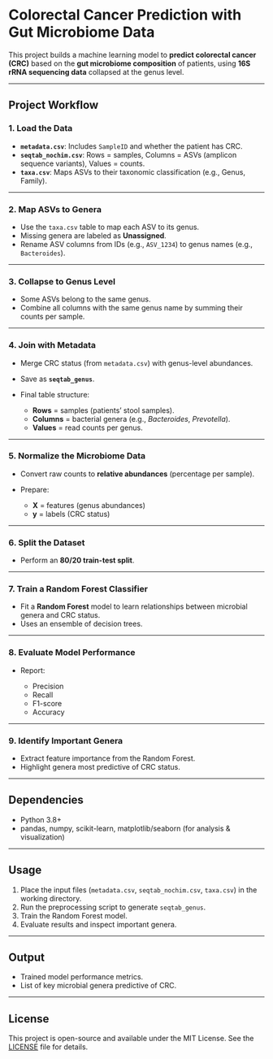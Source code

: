 # Colorectal Cancer Prediction with Gut Microbiome Data

This project builds a machine learning model to **predict colorectal cancer (CRC)** based on the **gut microbiome composition** of patients, using **16S rRNA sequencing data** collapsed at the genus level.

---

## Project Workflow

### 1. Load the Data

* **`metadata.csv`**: Includes `SampleID` and whether the patient has CRC.
* **`seqtab_nochim.csv`**: Rows = samples, Columns = ASVs (amplicon sequence variants), Values = counts.
* **`taxa.csv`**: Maps ASVs to their taxonomic classification (e.g., Genus, Family).

---

### 2. Map ASVs to Genera

* Use the `taxa.csv` table to map each ASV to its genus.
* Missing genera are labeled as **Unassigned**.
* Rename ASV columns from IDs (e.g., `ASV_1234`) to genus names (e.g., `Bacteroides`).

---

### 3. Collapse to Genus Level

* Some ASVs belong to the same genus.
* Combine all columns with the same genus name by summing their counts per sample.

---

### 4. Join with Metadata

* Merge CRC status (from `metadata.csv`) with genus-level abundances.
* Save as **`seqtab_genus`**.
* Final table structure:

  * **Rows** = samples (patients’ stool samples).
  * **Columns** = bacterial genera (e.g., *Bacteroides*, *Prevotella*).
  * **Values** = read counts per genus.

---

### 5. Normalize the Microbiome Data

* Convert raw counts to **relative abundances** (percentage per sample).
* Prepare:

  * **X** = features (genus abundances)
  * **y** = labels (CRC status)

---

### 6. Split the Dataset

* Perform an **80/20 train-test split**.

---

### 7. Train a Random Forest Classifier

* Fit a **Random Forest** model to learn relationships between microbial genera and CRC status.
* Uses an ensemble of decision trees.

---

### 8. Evaluate Model Performance

* Report:

  * Precision
  * Recall
  * F1-score
  * Accuracy

---

### 9. Identify Important Genera

* Extract feature importance from the Random Forest.
* Highlight genera most predictive of CRC status.

---

## Dependencies

* Python 3.8+
* pandas, numpy, scikit-learn, matplotlib/seaborn (for analysis & visualization)

---

## Usage

1. Place the input files (`metadata.csv`, `seqtab_nochim.csv`, `taxa.csv`) in the working directory.
2. Run the preprocessing script to generate `seqtab_genus`.
3. Train the Random Forest model.
4. Evaluate results and inspect important genera.

---

## Output

* Trained model performance metrics.
* List of key microbial genera predictive of CRC.

---

## License

This project is open-source and available under the MIT License. See the [LICENSE](LICENSE) file for details.
